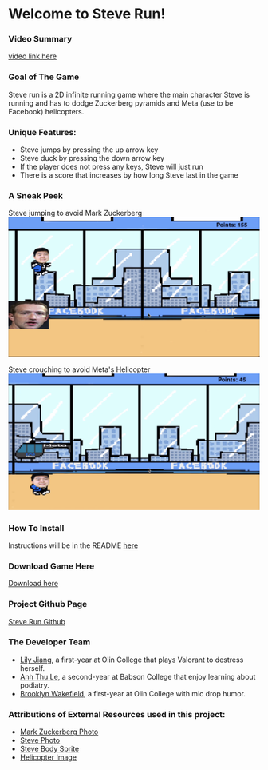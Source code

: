 # Welcome to Steve Run!

### Video Summary
[video link here](https://youtu.be/OdpR86pDZDQ)

### Goal of The Game

Steve run is a 2D infinite running game where the main character Steve is running and has to dodge Zuckerberg pyramids and Meta (use to be Facebook) helicopters.

### Unique Features:
- Steve jumps by pressing the up arrow key 
- Steve duck by pressing the down arrow key
- If the player does not press any keys, Steve will just run
- There is a score that increases by how long Steve last in the game

### A Sneak Peek

Steve jumping to avoid Mark Zuckerberg
![Image of Steve Jumping to avoid Mark Zuckerberg](https://raw.githubusercontent.com/anhthuSebela/SteveRun.github.io/main/IMG_0111.jpg)

Steve crouching to avoid Meta's Helicopter
![Image of Steve Crouching to avoid Meta's Helicopter](https://raw.githubusercontent.com/anhthuSebela/SteveRun.github.io/main/IMG_0112.jpg)

### How To Install

Instructions will be in the README [here](https://github.com/olincollege/steve-run)

### Download Game Here
[Download here](https://github.com/olincollege/steve-run)

### Project Github Page
[Steve Run Github](https://github.com/olincollege/steve-run)

### The Developer Team
- [Lily Jiang](https://www.linkedin.com/in/lily-jiang-09/), a first-year at Olin College that plays Valorant to destress herself. 
- [Anh Thu Le](https://www.linkedin.com/in/anh-thu-le-52405b200/), a second-year at Babson College that enjoy learning about podiatry.  
- [Brooklyn Wakefield](https://www.linkedin.com/in/brooklyn-wakefield-ab5409221/), a first-year at Olin College with mic drop humor.

### Attributions of External Resources used in this project:
- [Mark Zuckerberg Photo](https://www.wired.com/2017/02/mark-zuckerbergs-answer-world-divided-facebook-facebook/)
- [Steve Photo](https://www.olin.edu/bios/steve-matsumoto)
- [Steve Body Sprite](https://www.pngitem.com/middle/iRTRhih_sans-sprite-sheet-png-transparent-png/)
- [Helicopter Image](https://toppng.com/free-image/helicopter-pixel-art-PNG-free-PNG-Images_277296)

